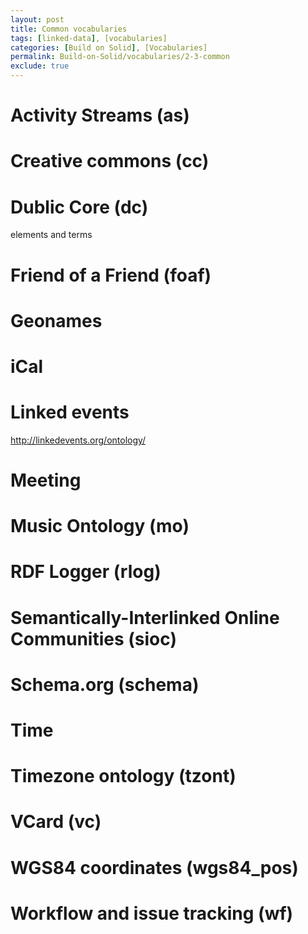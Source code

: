 ```yaml
---
layout: post
title: Common vocabularies
tags: [linked-data], [vocabularies]
categories: [Build on Solid], [Vocabularies]
permalink: Build-on-Solid/vocabularies/2-3-common
exclude: true
---
```


# <a id="as"/> Activity Streams (as)

# <a id="cc"/> Creative commons (cc)

# <a id="dc"/> Dublic Core (dc)

elements and terms

# <a id="foaf"/> Friend of a Friend (foaf)

# <a id="geonames"/> Geonames

# <a id="ical"/> iCal

# <a id="levt"/> Linked events

http://linkedevents.org/ontology/

# <a id="meeting"/> Meeting

# <a id="mo"/> Music Ontology (mo)

# <a id="rlog"/> RDF Logger (rlog)

# <a id="sioc"/> Semantically-Interlinked Online Communities (sioc)

# <a id="schema"/> Schema.org (schema)

# <a id="time"/> Time

# <a id="tzont"/> Timezone ontology (tzont)

# <a id="vc"/> VCard (vc)

# <a id="wgs84"/> WGS84 coordinates (wgs84_pos)

# <a id="wf"/> Workflow and issue tracking (wf)
